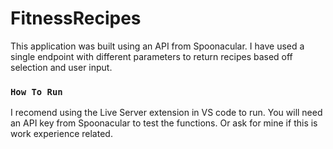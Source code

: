 # FitnessRecipes
This application was built using an API from Spoonacular. I have used a single endpoint with different parameters to return recipes based off selection and user input. 

### `How To Run`
I recomend using the Live Server extension in VS code to run. You will need an API key from Spoonacular to test the functions. Or ask for mine if this is 
work experience related. 
